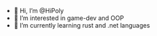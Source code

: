- 👋 Hi, I’m @HiPoly
- 👀 I’m interested in game-dev and OOP
- 🌱 I’m currently learning rust and .net languages
